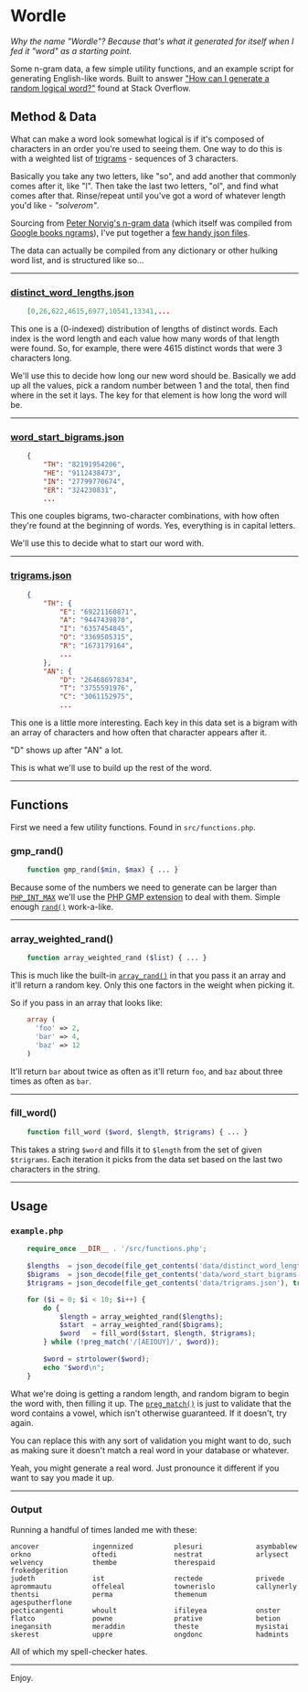 Wordle
=======================

*Why the name "Wordle"? Because that's what it generated for itself when I fed it "word" as a starting point.*

Some n-gram data, a few simple utility functions, and an example script for generating English-like words. Built to answer ["How can I generate a random logical word?"](http://stackoverflow.com/questions/25966526/how-can-i-generate-a-random-logical-word) found at Stack Overflow.

## Method & Data ##

What can make a word look somewhat logical is if it's composed of characters in an order you're used to seeing them. One way to do this is with a weighted list of [trigrams](http://en.wikipedia.org/wiki/Trigram) - sequences of 3 characters.

Basically you take any two letters, like "so", and add another that commonly comes after it, like "l". Then take the last two letters, "ol", and find what comes after that. Rinse/repeat until you've got a word of whatever length you'd like - *"solverom"*.

Sourcing from [Peter Norvig's n-gram data](http://norvig.com/mayzner.html) (which itself was compiled from [Google books ngrams](http://storage.googleapis.com/books/ngrams/books/datasetsv2.html)), I've put together a [few handy json files](https://github.com/pcrov/Wordle/tree/master/data).

The data can actually be compiled from any dictionary or other hulking word list, and is structured like so...

---

### [distinct_word_lengths.json](https://github.com/pcrov/Wordle/blob/master/data/distinct_word_lengths.json) ###

```json
    [0,26,622,4615,6977,10541,13341,...
```

This one is a (0-indexed) distribution of lengths of distinct words. Each index is the word length and each value how many words of that length were found. So, for example, there were 4615 distinct words that were 3 characters long.

We'll use this to decide how long our new word should be. Basically we add up all the values, pick a random number between 1 and the total, then find where in the set it lays. The key for that element is how long the word will be.

---

### [word_start_bigrams.json](https://github.com/pcrov/Wordle/blob/master/data/word_start_bigrams.json) ###

```json
    {
        "TH": "82191954206",
        "HE": "9112438473",
        "IN": "27799770674",
        "ER": "324230831",
        ...
```

This one couples bigrams, two-character combinations, with how often they're found at the beginning of words. Yes, everything is in capital letters.

We'll use this to decide what to start our word with.

---

### [trigrams.json](https://github.com/pcrov/Wordle/blob/master/data/trigrams.json) ###

```json
    {
        "TH": {
            "E": "69221160871",
            "A": "9447439870",
            "I": "6357454845",
            "O": "3369505315",
            "R": "1673179164",
            ...
        },
        "AN": {
            "D": "26468697834",
            "T": "3755591976",
            "C": "3061152975",
            ...
```

This one is a little more interesting. Each key in this data set is a bigram with an array of characters and how often that character appears after it.

"D" shows up after "AN" a lot.

This is what we'll use to build up the rest of the word.

---

## Functions ##

First we need a few utility functions. Found in `src/functions.php`.

### gmp_rand() ###

```php
    function gmp_rand($min, $max) { ... }
```

Because some of the numbers we need to generate can be larger than [`PHP_INT_MAX`](http://php.net/manual/en/reserved.constants.php#constant.php-int-max) we'll use the [PHP GMP extension](http://php.net/manual/en/book.gmp.php) to deal with them. Simple enough [`rand()`](http://us1.php.net/manual/en/function.rand.php) work-a-like.

---

### array_weighted_rand() ###

```php
    function array_weighted_rand ($list) { ... }
```

This is much like the built-in [`array_rand()`](http://us2.php.net/manual/en/function.array-rand.php) in that you pass it an array and it'll return a random key. Only this one factors in the weight when picking it.

So if you pass in an array that looks like:

```php
    array (
      'foo' => 2,
      'bar' => 4,
      'baz' => 12
    )
```

It'll return `bar` about twice as often as it'll return `foo`, and `baz` about three times as often as `bar`.

---

### fill_word() ###

```php
    function fill_word ($word, $length, $trigrams) { ... }
```

This takes a string `$word` and fills it to `$length` from the set of given `$trigrams`. Each iteration it picks from the data set based on the last two characters in the string.

---

## Usage ##

### `example.php` ###

```php
    require_once __DIR__ . '/src/functions.php';
    
    $lengths  = json_decode(file_get_contents('data/distinct_word_lengths.json'), true);
    $bigrams  = json_decode(file_get_contents('data/word_start_bigrams.json'), true);
    $trigrams = json_decode(file_get_contents('data/trigrams.json'), true);

    for ($i = 0; $i < 10; $i++) {
        do {
            $length = array_weighted_rand($lengths);
            $start  = array_weighted_rand($bigrams);
            $word   = fill_word($start, $length, $trigrams);
        } while (!preg_match('/[AEIOUY]/', $word));
    
        $word = strtolower($word);
        echo "$word\n";
    }

```

What we're doing is getting a random length, and random bigram to begin the word with, then filling it up. The [`preg_match()`](http://us1.php.net/manual/en/function.preg-match.php) is just to validate that the word contains a vowel, which isn't otherwise guaranteed. If it doesn't, try again.

You can replace this with any sort of validation you might want to do, such as making sure it doesn't match a real word in your database or whatever.

Yeah, you might generate a real word. Just pronounce it different if you want to say you made it up.

---

### Output ###

Running a handful of times landed me with these:

    ancover             ingennized          plesuri             asymbablew
    orkno               oftedi              nestrat             arlysect
    welvency            thembe              therespaid          frokedgerition
    judeth              ist                 rectede             privede
    aprommautu          offeleal            townerislo          callynerly
    thentsi             perma               themenum            agesputherflone
    pecticangenti       whoult              ifileyea            onster
    flatco              powne               prative             betion
    inegansith          meraddin            theste              mysistai
    skerest             uppre               ongdonc             hadmints

All of which my spell-checker hates.

---

Enjoy.